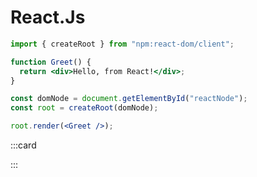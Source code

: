 # React.Js

```jsx echo
import { createRoot } from "npm:react-dom/client";

function Greet() {
  return <div>Hello, from React!</div>;
}

const domNode = document.getElementById("reactNode");
const root = createRoot(domNode);

root.render(<Greet />);
```

:::card

<div id="reactNode"></div>

:::

